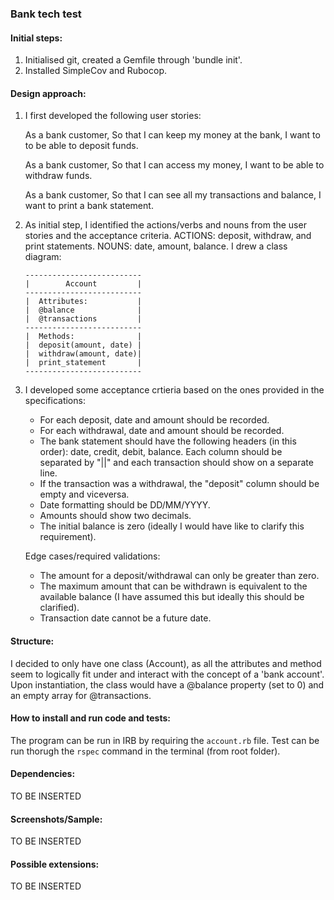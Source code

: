 ### Bank tech test

#### Initial steps: 
 1. Initialised git, created a Gemfile through 'bundle init'.
 2. Installed SimpleCov and Rubocop.

#### Design approach: 

 1.  I first developed the following user stories:

        As a bank customer, 
        So that I can keep my money at the bank, 
        I want to to be able to deposit funds.

        As a bank customer, 
        So that I can access my money, 
        I want to be able to withdraw funds.

        As a bank customer, 
        So that I can see all my transactions and balance, 
        I want to print a bank statement. 
                
 2. As initial step, I identified the actions/verbs and nouns from the user stories and the acceptance criteria. ACTIONS: deposit, withdraw, and print statements. NOUNS: date, amount, balance. I drew a class diagram:

        --------------------------
        |        Account         |
        --------------------------
        |  Attributes:           |
        |  @balance              |   
        |  @transactions         |           
        --------------------------
        |  Methods:              |
        |  deposit(amount, date) |
        |  withdraw(amount, date)|
        |  print_statement       |
        --------------------------

 3. I developed some acceptance crtieria based on the ones provided in the specifications: 

    - For each deposit, date and amount should be recorded.
    - For each withdrawal, date and amount should be recorded.
    - The bank statement should have the following headers (in this order): date, credit, debit, balance. Each column should be separated by "||" and each transaction should show on a separate line.
    - If the transaction was a withdrawal, the "deposit" column should be empty and viceversa.
    - Date formatting should be DD/MM/YYYY.
    - Amounts should show two decimals.
    - The initial balance is zero (ideally I would have like to clarify this requirement).

    Edge cases/required validations:
    - The amount for a deposit/withdrawal can only be greater than zero.
    - The maximum amount that can be withdrawn is equivalent to the available balance (I have assumed this but ideally this should be clarified).
    - Transaction date cannot be a future date. 

#### Structure:
I decided to only have one class (Account), as all the attributes and method seem to logically fit under and interact with the concept of a 'bank account'. Upon instantiation, the class would have a @balance property (set to 0) and an empty array for @transactions. 

#### How to install and run code and tests:

The program can be run in IRB by requiring the ```account.rb``` file. Test can be run thorugh the ```rspec``` command in the terminal (from root folder).

#### Dependencies:

TO BE INSERTED

#### Screenshots/Sample:

TO BE INSERTED

#### Possible extensions:

TO BE INSERTED

